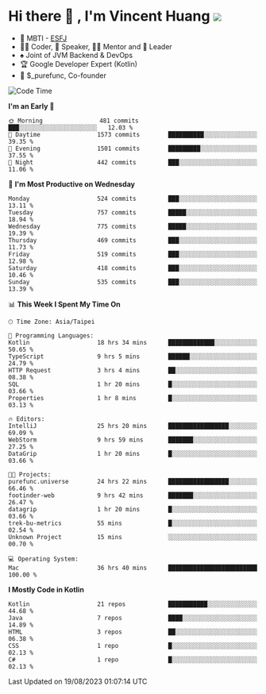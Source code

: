 # Hi there 👋 , I'm Vincent Huang ![](https://komarev.com/ghpvc/?username=Jian-Min-Huang)
- 👀 MBTI - [ESFJ](https://www.16personalities.com/esfj-personality)
- 👨‍💻 Coder, 🎤 Speaker, 👨‍🏫 Mentor and 🚀 Leader
- ♠️ Joint of JVM Backend & DevOps
- 🏆 Google Developer Expert (Kotlin)
- 💼 $_purefunc, Co-founder

<!--START_SECTION:waka-->
![Code Time](http://img.shields.io/badge/Code%20Time-2%2C465%20hrs%2030%20mins-blue)

**I'm an Early 🐤** 

```text
🌞 Morning                481 commits         ███░░░░░░░░░░░░░░░░░░░░░░   12.03 % 
🌆 Daytime                1573 commits        ██████████░░░░░░░░░░░░░░░   39.35 % 
🌃 Evening                1501 commits        █████████░░░░░░░░░░░░░░░░   37.55 % 
🌙 Night                  442 commits         ███░░░░░░░░░░░░░░░░░░░░░░   11.06 % 
```
📅 **I'm Most Productive on Wednesday** 

```text
Monday                   524 commits         ███░░░░░░░░░░░░░░░░░░░░░░   13.11 % 
Tuesday                  757 commits         █████░░░░░░░░░░░░░░░░░░░░   18.94 % 
Wednesday                775 commits         █████░░░░░░░░░░░░░░░░░░░░   19.39 % 
Thursday                 469 commits         ███░░░░░░░░░░░░░░░░░░░░░░   11.73 % 
Friday                   519 commits         ███░░░░░░░░░░░░░░░░░░░░░░   12.98 % 
Saturday                 418 commits         ███░░░░░░░░░░░░░░░░░░░░░░   10.46 % 
Sunday                   535 commits         ███░░░░░░░░░░░░░░░░░░░░░░   13.39 % 
```


📊 **This Week I Spent My Time On** 

```text
🕑︎ Time Zone: Asia/Taipei

💬 Programming Languages: 
Kotlin                   18 hrs 34 mins      █████████████░░░░░░░░░░░░   50.65 % 
TypeScript               9 hrs 5 mins        ██████░░░░░░░░░░░░░░░░░░░   24.79 % 
HTTP Request             3 hrs 4 mins        ██░░░░░░░░░░░░░░░░░░░░░░░   08.38 % 
SQL                      1 hr 20 mins        █░░░░░░░░░░░░░░░░░░░░░░░░   03.66 % 
Properties               1 hr 8 mins         █░░░░░░░░░░░░░░░░░░░░░░░░   03.13 % 

🔥 Editors: 
IntelliJ                 25 hrs 20 mins      █████████████████░░░░░░░░   69.09 % 
WebStorm                 9 hrs 59 mins       ███████░░░░░░░░░░░░░░░░░░   27.25 % 
DataGrip                 1 hr 20 mins        █░░░░░░░░░░░░░░░░░░░░░░░░   03.66 % 

🐱‍💻 Projects: 
purefunc.universe        24 hrs 22 mins      █████████████████░░░░░░░░   66.46 % 
footinder-web            9 hrs 42 mins       ███████░░░░░░░░░░░░░░░░░░   26.47 % 
datagrip                 1 hr 20 mins        █░░░░░░░░░░░░░░░░░░░░░░░░   03.66 % 
trek-bu-metrics          55 mins             █░░░░░░░░░░░░░░░░░░░░░░░░   02.54 % 
Unknown Project          15 mins             ░░░░░░░░░░░░░░░░░░░░░░░░░   00.70 % 

💻 Operating System: 
Mac                      36 hrs 40 mins      █████████████████████████   100.00 % 
```

**I Mostly Code in Kotlin** 

```text
Kotlin                   21 repos            ███████████░░░░░░░░░░░░░░   44.68 % 
Java                     7 repos             ████░░░░░░░░░░░░░░░░░░░░░   14.89 % 
HTML                     3 repos             ██░░░░░░░░░░░░░░░░░░░░░░░   06.38 % 
CSS                      1 repo              █░░░░░░░░░░░░░░░░░░░░░░░░   02.13 % 
C#                       1 repo              █░░░░░░░░░░░░░░░░░░░░░░░░   02.13 % 
```




 Last Updated on 19/08/2023 01:07:14 UTC
<!--END_SECTION:waka-->
